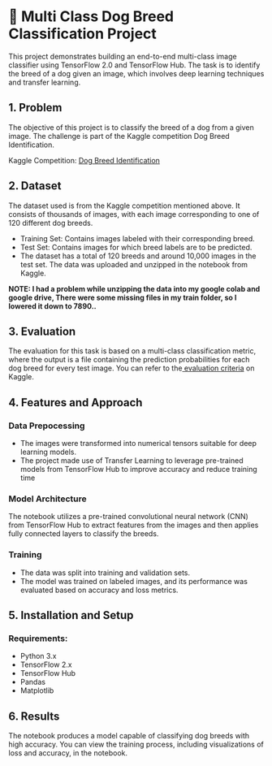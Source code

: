 # 🐶 Multi Class Dog Breed Classification Project
This project demonstrates building an end-to-end multi-class image classifier using TensorFlow 2.0 and TensorFlow Hub. The task is to identify the breed of a dog given an image, which involves deep learning techniques and transfer learning.

## 1. Problem
The objective of this project is to classify the breed of a dog from a given image. The challenge is part of the Kaggle competition Dog Breed Identification.

Kaggle Competition: [Dog Breed Identification](https://www.kaggle.com/c/dog-breed-identification/overview)

## 2. Dataset
The dataset used is from the Kaggle competition mentioned above. It consists of thousands of images, with each image corresponding to one of 120 different dog breeds.

* Training Set: Contains images labeled with their corresponding breed.
* Test Set: Contains images for which breed labels are to be predicted.
* The dataset has a total of 120 breeds and around 10,000 images in the test set.
The data was uploaded and unzipped in the notebook from Kaggle.

**NOTE: I had a problem while unzipping the data into my google colab and google drive, There were some missing files in my train folder, so I lowered it down to 7890..**

## 3. Evaluation
The evaluation for this task is based on a multi-class classification metric, where the output is a file containing the prediction probabilities for each dog breed for every test image. You can refer to the[ evaluation criteria](https://www.kaggle.com/c/dog-breed-identification/overview/evaluation) on Kaggle.

## 4. Features and Approach
### Data Prepocessing
* The images were transformed into numerical tensors suitable for deep learning models.
* The project made use of Transfer Learning to leverage pre-trained models from TensorFlow Hub to improve accuracy and reduce training time

### Model Architecture
The notebook utilizes a pre-trained convolutional neural network (CNN) from TensorFlow Hub to extract features from the images and then applies fully connected layers to classify the breeds.

### Training
* The data was split into training and validation sets.
* The model was trained on labeled images, and its performance was evaluated based on accuracy and loss metrics.

## 5. Installation and Setup
### Requirements:
* Python 3.x
* TensorFlow 2.x
* TensorFlow Hub
* Pandas
* Matplotlib

## 6. Results
The notebook produces a model capable of classifying dog breeds with high accuracy. You can view the training process, including visualizations of loss and accuracy, in the notebook.
